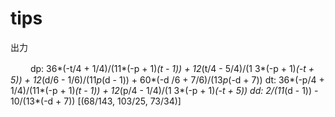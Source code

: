 # tips

出力

　　
dp: 36*(-t/4 + 1/4)/(11*(-p + 1)*(t - 1)) + 12*(t/4 - 5/4)/(1
3*(-p + 1)*(-t + 5)) + 12*(d/6 - 1/6)/(11*p*(d - 1)) + 60*(-d
/6 + 7/6)/(13*p*(-d + 7))
dt: 36*(-p/4 + 1/4)/(11*(-p + 1)*(t - 1)) + 12*(p/4 - 1/4)/(1
3*(-p + 1)*(-t + 5))
dd: 2/(11*(d - 1)) - 10/(13*(-d + 7))
[(68/143, 103/25, 73/34)]
